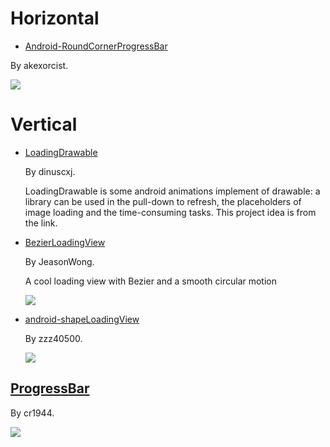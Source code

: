 # Horizontal

- [Android-RoundCornerProgressBar](https://github.com/akexorcist/Android-RoundCornerProgressBar)

By akexorcist.

![](https://raw.githubusercontent.com/akexorcist/Android-RoundCornerProgressBar/master/image/header.jpg)

# Vertical

- [LoadingDrawable](https://github.com/dinuscxj/LoadingDrawable)

  By dinuscxj.

  LoadingDrawable is some android animations implement of drawable: a library can be used in the pull-down to refresh, the placeholders of image loading and the time-consuming tasks. This project idea is from the link.
  
- [BezierLoadingView](https://github.com/JeasonWong/BezierLoadingView)

  By JeasonWong.
  
  A cool loading view with Bezier and a smooth circular motion
  
  ![](https://camo.githubusercontent.com/13cbed7a494b18b10fdd13be2c636a823e7547f5/687474703a2f2f69342e6275696d672e636f6d2f636464356134613866303233333635302e676966)

- [android-shapeLoadingView](https://github.com/zzz40500/android-shapeLoadingView)

  By zzz40500.

  ![](https://camo.githubusercontent.com/cc415e73399ab06a9212eb1ee65f197939213b7f/687474703a2f2f75706c6f61642d696d616765732e6a69616e7368752e696f2f75706c6f61645f696d616765732f3136363836362d366534303132633139343961616137612e676966)

## [ProgressBar](https://github.com/cr1944/ProgressBar)

By cr1944.

![](https://github.com/cr1944/ProgressBar/raw/master/1.gif)
